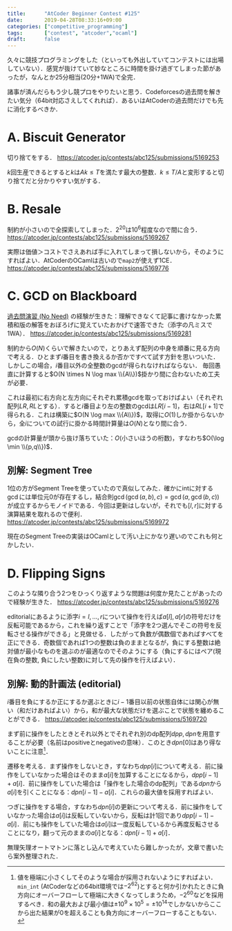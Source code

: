 ```yaml
---
title:      "AtCoder Beginner Contest #125"
date:       2019-04-28T08:33:16+09:00
categories: ["competitive_programming"]
tags:       ["contest", "atcoder","ocaml"]
draft:      false
---
```


久々に競技プログラミングをした（といっても外出していてコンテストには出場していない）．感覚が抜けていて妙なところに時間を掛け過ぎてしまった節があったが，なんとか25分相当(20分+1WA)で全完．

諸事が済んだらもう少し競プロをやりたいと思う．Codeforcesの過去問を解きたい気分（64bit対応さえしてくれれば）．あるいはAtCoderの過去問だけでも先に消化するべきか．

# A. Biscuit Generator

切り捨てをする． https://atcoder.jp/contests/abc125/submissions/5169253

$k$回生産できるとすると$k$は$Ak \le T$を満たす最大の整数．$k \le T/A$と変形すると切り捨てだと分かりやすい気がする．

# B. Resale

制約が小さいので全探索してしまった．$2^{20}$は$10^6$程度なので間に合う． https://atcoder.jp/contests/abc125/submissions/5169267

実際は価値＞コストでさえあれば手に入れてしまって損しないから，そのようにすればよい．AtCoderのOCamlは古いので`map2`が使えず1CE． https://atcoder.jp/contests/abc125/submissions/5169776

# C. GCD on Blackboard

[過去問演習 (No Need)](/posts/cp_001) の経験が生きた：理解できなくて記事に書けなかった累積和版の解答をおぼろげに覚えていたおかげで速答できた（添字の凡ミスで1WA）． https://atcoder.jp/contests/abc125/submissions/5169281

制約から$O(N)$くらいで解きたいので，とりあえず配列の中身を順番に見る方向で考える．ひとまず$i$番目を書き換えるか否かですべて試す方針を思いついた．しかしこの場合，$i$番目以外の全整数のgcdが得られなければならない．
毎回愚直に計算すると$O(N \times N \log max \\{A\\})$掛かり間に合わないため工夫が必要．

<!-- これに$\Omega (N)$掛けてしまうと間に合わないので工夫が必要． -->

これは最初に右方向と左方向にそれぞれ累積gcdを取っておけばよい（それぞれ配列$LR,RL$とする）．すると$i$番目より左の整数のgcdは$LR[i-1]$，右は$RL[i+1]$で得られる．これは構築に$O(N \log max \\{A\\})$，取得に$O(1)$しか掛からないから，全$i$についての試行に掛かる時間計算量は$O(N)$となり間に合う．

gcdの計算量が頭から抜け落ちていた：$O($小さいほうの桁数$)$，すなわち$O(\log \min \\{p,q\\})$．

## 別解: Segment Tree

1位の方がSegment Treeを使っていたので真似してみた．確かにintに対する$\gcd$には単位元$0$が存在するし，結合則$\gcd(\gcd(a,b),c) = \gcd(a,\gcd(b,c))$が成立するからモノイドである．今回は更新はしないが，それでも$[l,r]$に対する演算結果を取れるので便利． https://atcoder.jp/contests/abc125/submissions/5169972

現在のSegment Treeの実装はOCamlとして汚い上にかなり遅いのでこれも何とかしたい．

# D. Flipping Signs

このような隣り合う2つをひっくり返すような問題は何度か見たことがあったので経験が生きた． https://atcoder.jp/contests/abc125/submissions/5169276

editorialにあるように添字$i=l,...,r$について操作を行えば$a[l],a[r]$の符号だけを反転可能であるから，これを繰り返すことで「添字を2つ選んでそこの符号を反転させる操作ができる」と見做せる．したがって負数が偶数個であればすべてを正にできる．奇数個であれば1つの整数は負のままとなるが，負にする整数は絶対値が最小なものを選ぶのが最適なのでそのようにする（負にするにはペア(現在負の整数, 負にしたい整数)に対して先の操作を行えばよい）．

## 別解: 動的計画法 (editorial)

$i$番目を負にするか正にするか選ぶときに$i-1$番目以前の状態自体には関心が無い（和だけあればよい）から，和が最大な状態だけを選ぶことで状態を纏めることができる． https://atcoder.jp/contests/abc125/submissions/5169720

まず前に操作をしたときとそれ以外とでそれぞれ別のdp配列$dpp, dpn$を用意することが必要（名前はpositiveとnegativeの意味）．このとき$dpn[0]$はあり得ないことに注意[^d1]．

[^d1]: 値を極端に小さくしてそのような場合が採用されないようにすればよい．`min_int` (AtCoderなどの64bit環境では$-2^{62}$)とすると何か引かれたときに負方向にオーバーフローして極端に大きくなってしまうため，$-2^{60}$などを採用するべき．和の最大および最小値は$\pm 10^9 \times 10^5 = \pm 10^{14}$でしかないからここから出た結果が$0$を超えることも負方向にオーバーフローすることもない．

遷移を考える．まず操作をしないとき，すなわち$dpp[i]$について考える．前に操作をしていなかった場合はそのまま$a[i]$を加算することになるから，$dpp[i-1]+a[i]$．前に操作をしていた場合は「操作をした場合のdp配列」である$dpn$から$a[i]$を引くことになる：$dpn[i-1]-a[i]$．これらの最大値を採用すればよい．

つぎに操作をする場合，すなわち$dpn[i]$の更新について考える．前に操作をしていなかった場合は$a[i]$は反転していないから，反転は計1回であり$dpp[i-1]-a[i]$．前にも操作をしていた場合は$a[i]$は一度反転しているから再度反転させることになり，翻って元のままの$a[i]$となる：$dpn[i-1]+a[i]$．

無理矢理オートマトンに落とし込んで考えていたら難しかったが，文章で書いたら案外整理された．








